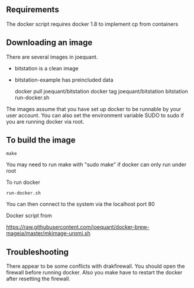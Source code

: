 Requirements
------------

The docker script requires docker 1.8 to implement cp from containers

Downloading an image
--------------------

There are several images in joequant.  

* bitstation is a clean image
* bitstation-example has preincluded data

    docker pull joequant/bitstation
    docker tag joequant/bitstation bitstation
    run-docker.sh

The images assume that you have set up docker to be runnable by your
user account.  You can also set the environment variable SUDO to sudo
if you are running docker via root.

To build the image
------------------

    make

You may need to run make with "sudo make" if docker can only run under root

To run docker

    run-docker.sh

You can then connect to the system via the localhost port 80


Docker script from

https://raw.githubusercontent.com/joequant/docker-brew-mageia/master/mkimage-urpmi.sh

Troubleshooting
---------------

There appear to be some conflicts with drakfirewall.  You should open
the firewall before running docker.  Also you make have to restart the
docker after resetting the firewall.


